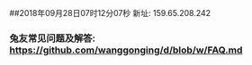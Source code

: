 ##2018年09月28日07时12分07秒 新址: 159.65.208.242
### 兔友常见问题及解答: https://github.com/wanggonging/d/blob/w/FAQ.md
